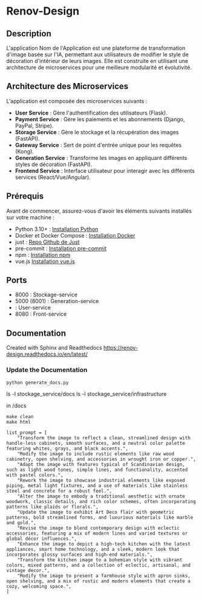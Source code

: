 # Renov-Design

## Description
L'application Nom de l'Application est une plateforme de transformation d'image basée sur l'IA, permettant aux utilisateurs de modifier le style de décoration d'intérieur de leurs images. Elle est construite en utilisant une architecture de microservices pour une meilleure modularité et évolutivité.

##  Architecture des Microservices
   L'application est composée des microservices suivants :

- **User Service** : Gère l'authentification des utilisateurs (Flask).
- **Payment Service** : Gère les paiements et les abonnements (Django, PayPal, Stripe).
- **Storage Service** : Gère le stockage et la récupération des images (FastAPI).
- **Gateway Service** : Sert de point d'entrée unique pour les requêtes (Kong).
- **Generation Service** : Transforme les images en appliquant différents styles de décoration (FastAPI).
- **Frontend Service** : Interface utilisateur pour interagir avec les différents services (React/Vue/Angular).

## Prérequis
Avant de commencer, assurez-vous d'avoir les éléments suivants installés sur votre machine :

- Python 3.10+ : [Installation Python](https://www.python.org/downloads/)
- Docker et Docker Compose : [Installation Docker](https://docs.docker.com/engine/install/)
- just : [Repo Github de Just](https://github.com/casey/just)
- pre-commit : [Installation pre-commit](https://pre-commit.com/)
- npm : [Installation npm](https://docs.npmjs.com/cli/v10/commands/npm-install)
- vue.js [Installation vue.js](https://vuejs.org/guide/quick-start)
## Ports

- 8000 : Stockage-service
- 5000 (8001) : Generation-service
-  : User-service
- 8080 : Front-service

## Documentation
Created with Sphinx and Readthedocs
https://renov-design.readthedocs.io/en/latest/
### Update the Documentation 
``` 
python generate_docs.py 
```
ls -l stockage_service/docs
ls -l stockage_service/infrastructure

in /docs
```
make clean
make html
```

    list_prompt = [
        "Transform the image to reflect a clean, streamlined design with handle-less cabinets, smooth surfaces, and a neutral color palette featuring whites, grays, and black accents.",
        "Modify the image to include rustic elements like raw wood cabinetry, open shelving, and accessories in wrought iron or copper.",
        "Adapt the image with features typical of Scandinavian design, such as light wood tones, simple lines, and functionality, accented with pastel colors.",
        "Rework the image to showcase industrial elements like exposed piping, metal light fixtures, and a use of materials like stainless steel and concrete for a robust feel.",
        "Alter the image to embody a traditional aesthetic with ornate woodwork, classic details, and rich color schemes, often incorporating patterns like plaids or florals.",
        "Update the image to exhibit Art Deco flair with geometric patterns, bold streamlined forms, and luxurious materials like marble and gold.",
        "Revise the image to blend contemporary design with eclectic accessories, featuring a mix of modern lines and varied textures or global décor influences.",
        "Enhance the image to depict a high-tech kitchen with the latest appliances, smart home technology, and a sleek, modern look that incorporates glossy surfaces and high-end materials.",
        "Transform the kitchen image to a bohemian style with vibrant colors, mixed patterns, and a collection of eclectic, artisanal, and vintage decor.",
        "Modify the image to present a farmhouse style with apron sinks, open shelving, and a mix of rustic and modern elements that create a cozy, welcoming space.",
    ]
